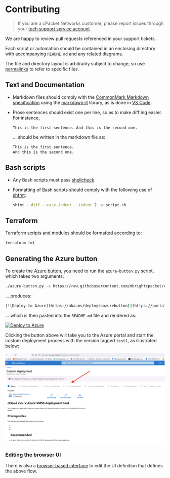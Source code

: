 # Contributing

> If you are a cPacket Networks customer, please report issues through your [tech support service account][support].

We are happy to review pull requests referenced in your support tickets.

Each script or automation should be contained in an enclosing directory with accompanying `README.md` and any related diagrams.

The file and directory layout is arbitrarily subject to change, so use [permalinks][permalinks] to refer to specific files.

## Text and Documentation

- Markdown files should comply with the [CommonMark Markdown specification][commonmark] using the [markdown-it] library, as is done in [VS Code][vscode].
- Prose sentences should exist one per line, so as to make diff'ing easier.
  For instance,

    ```text
    This is the first sentence. And this is the second one.
    ```
  
  ... should be written in the markdown file as:

    ```text
    This is the first sentence.
    And this is the second one.
    ```

## Bash scripts

- Any Bash scripts must pass [shellcheck][shellcheck].
- Formatting of Bash scripts should comply with the following use of [shfmt][shfmt]:

    ```bash
    shfmt --diff --case-indent --indent 2 -w script.sh
    ```

## Terraform

Terraform scripts and modules should be formatted according to:

```bash
terraform fmt
```

## Generating the Azure button

To create the [Azure button][azure-button], you need to run the `azure-button.py` script, which takes two arguments:

```bash
./azure-button.py -a https://raw.githubusercontent.com/mbrightcpacket/cautious-octo-adventure/test1/main.json -u https://raw.githubusercontent.com/mbrightcpacket/cautious-octo-adventure/test1/createUIDefinition.json
```

... produces:

```bash
[![Deploy to Azure](https://aka.ms/deploytoazurebutton)](https://portal.azure.com/#create/Microsoft.Template/uri/https%3A%2F%2Fraw.githubusercontent.com%2Fmbrightcpacket%2Fcautious-octo-adventure%2Fmain%2Fmain.json/createUIDefinitionUri/https%3A%2F%2Fraw.githubusercontent.com%2Fmbrightcpacket%2Fcautious-octo-adventure%2Fmain%2FcreateUIDefinition.json)
```

... which is then pasted into the `README.md` file and rendered as:

[![Deploy to Azure](https://aka.ms/deploytoazurebutton)](https://portal.azure.com/#create/Microsoft.Template/uri/https%3A%2F%2Fraw.githubusercontent.com%2Fmbrightcpacket%2Fcautious-octo-adventure%2Fmain%2Fmain.json/createUIDefinitionUri/https%3A%2F%2Fraw.githubusercontent.com%2Fmbrightcpacket%2Fcautious-octo-adventure%2Fmain%2FcreateUIDefinition.json)

Clicking the button above will take you to the Azure portal and start the custom deployment process with the version tagged `test1`, as illustrated below:

![custom deployment](/static-assets/deployment.png "Custom Deployment")

### Editing the browser UI

There is also a [browser based interface][ui-definition] to edit the UI definition that defines the above flow.

[shellcheck]: https://github.com/koalaman/shellcheck
[permalinks]: https://docs.github.com/en/repositories/working-with-files/using-files/getting-permanent-links-to-files
[shfmt]: https://github.com/mvdan/sh#shfmt
[vscode]: https://code.visualstudio.com/
[markdown-it]: https://github.com/markdown-it/markdown-it
[commonmark]: https://commonmark.org/
[support]: https://mysupport.cpacketnetworks.com
[azure-button]: https://docs.microsoft.com/en-us/azure/azure-resource-manager/templates/deploy-to-azure-button
[ui-definition]: https://portal.azure.com/?feature.customPortal=false#view/Microsoft_Azure_CreateUIDef/SandboxBlade
